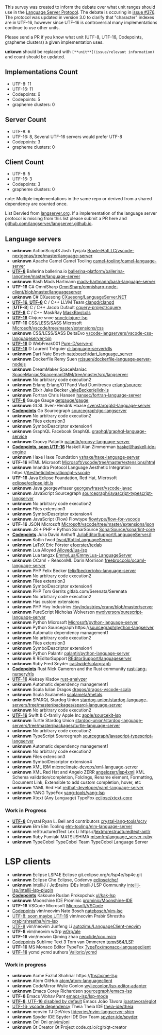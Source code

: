 This survey was created to inform the debate over what unit ranges should use in the [Language Server Protocol](https://github.com/Microsoft/language-server-protocol).
The debate is occuring in [issue #376](https://github.com/Microsoft/language-server-protocol/issues/376).
The protocol was updated in version 3.0 to clarify that "character" indexes are in UTF-16, however since UTF-16 is controversial many implementations continue to use other units.

Please send a PR if you know what unit (UTF-8, UTF-16, Codepoints, grapheme clusters) a given implementation uses.

**unkown** should be replaced with `[**unit**](issue/relevant information)` and count should be updated.

## Implementations Count
- UTF-8: 11
- UTF-16: 11
- Codepoints: 6
- Codepoints: 5
- grapheme clusters: 0

## Server Count
- UTF-8: 6
- UTF-16: 8, Several UTF-16 servers would prefer UTF-8
- Codepoints: 3
- grapheme clusters: 0

## Client Count
- UTF-8: 5
- UTF-16: 3
- Codepoints: 3
- grapheme clusters: 0

note: Multiple implementations in the same repo or derived from a shared dependency are counted once.

List Dervied from [langserver.org](https://langserver.org).
If a implementation of the language server protocol is missing from this list please submit a PR here and [github.com/langserver/langserver.github.io](https://github.com/langserver/langserver.github.io).

## Language servers

- **unknown** ActionScript3 Josh Tynjala [BowlerHatLLC/vscode-nextgenas/tree/master/language-server](https://github.com/BowlerHatLLC/vscode-nextgenas/tree/master/language-server)
- **unknown** Apache Camel Camel Tooling [camel-tooling/camel-language-server](https://github.com/camel-tooling/camel-language-server)
- [**UTF-8**](https://github.com/ballerina-platform/ballerina-lang/issues/14722) Ballerina ballerina.io [ballerina-platform/ballerina-lang/tree/master/language-server](https://github.com/ballerina-platform/ballerina-lang/tree/master/language-server)
- **unknown** Bash Mads Hartmann [mads-hartmann/bash-language-server](https://github.com/mads-hartmann/bash-language-server)
- **UTF-16** C# OmniSharp [OmniSharp/omnisharp-node-client/blob/master/languageserver](https://github.com/OmniSharp/omnisharp-node-client/blob/master/languageserver)
- **unknown** C# CXuesong [CXuesong/LanguageServer.NET](https://github.com/CXuesong/LanguageServer.NET)
- [**UTF-16, UTF-8**](https://github.com/clangd/clangd/issues/3) C / C++ LLVM Team [clangd/clangd](https://github.com/clangd/clangd)
- [**UTF-8**] C / C++ Jacob Dufault [cquery-project/cquery](https://github.com/cquery-project/cquery)
- [**UTF-8**](https://github.com/Microsoft/language-server-protocol/issues/376#issuecomment-476923893) C / C++ MaskRay [MaskRay/ccls](https://github.com/MaskRay/ccls)
- [**UTF-16**](https://github.com/snoe/clojure-lsp/issues/23) Clojure snoe [snoe/clojure-lsp](https://github.com/snoe/clojure-lsp)
- **UTF-16** CSS/LESS/SASS Microsoft [Microsoft/vscode/tree/master/extensions/css](https://github.com/Microsoft/vscode/tree/master/extensions/css)
- **unknown** CSS/LESS/SASS DeltaEvo [vscode-langservers/vscode-css-languageserver-bin](https://github.com/vscode-langservers/vscode-css-languageserver-bin)
- [**UTF-16**](https://github.com/Pure-D/serve-d/blob/master/source/served/textdocumentmanager.d) D WebFreak001 [Pure-D/serve-d](https://github.com/Pure-D/serve-d)
- [**UTF-16**](https://github.com/d-language-server/dls/blob/master/util/source/dls/util/document.d) D Laurent Tréguier [d-language-server/dls](https://github.com/d-language-server/dls)
- **unknown** Dart Nate Bosch [natebosch/dart_language_server](https://github.com/natebosch/dart_language_server)
- **unknown** Dockerfile Remy Suen [rcjsuen/dockerfile-language-server-nodejs](https://github.com/rcjsuen/dockerfile-language-server-nodejs)
- **unknown** DreamMaker SpaceManiac [SpaceManiac/SpacemanDMM/tree/master/src/langserver](https://github.com/SpaceManiac/SpacemanDMM/tree/master/src/langserver)
- **unknown** No arbitrary code execution2
- **unknown** Erlang Erlang/OTPand Vlad Dumitrescu [erlang/sourcer](https://github.com/erlang/sourcer)
- **unknown** Elixir Jake Becker [JakeBecker/elixir-ls](https://github.com/JakeBecker/elixir-ls)
- **unknown** Fortran Chris Hansen [hansec/fortran-language-server](https://github.com/hansec/fortran-language-server)
- [**UTF-8**](https://gitter.im/getgauge/chat) Gauge Gauge [getgauge/gauge](https://github.com/getgauge/gauge)
- **unknown** GLSL Sven-Hendrik Haase [svenstaro/glsl-language-server](https://github.com/svenstaro/glsl-language-server)
- [**Codepoints**](http://www.url.com) Go Sourcegraph [sourcegraph/go-langserver](https://github.com/sourcegraph/go-langserver)
- **unknown** No arbitrary code execution2
- **unknown** Files extension3
- **unknown** SymbolDescriptor extension4
- **unknown** GraphQL Facebook GraphQL [graphql/graphql-language-service](https://github.com/graphql/graphql-language-service)
- **unknown** Groovy Palantir [palantir/groovy-language-server](https://github.com/palantir/groovy-language-server)
- [**Codepoints, soon UTF-16**](https://github.com/alanz/haskell-lsp/pull/70) Haskell Alan Zimmerman [haskell/haskell-ide-engine](https://github.com/haskell/haskell-ide-engine)
- **unknown** Haxe Haxe Foundation [vshaxe/haxe-language-server](https://github.com/vshaxe/haxe-language-server)
- **UTF-16** HTML Microsoft [Microsoft/vscode/tree/master/extensions/html](https://github.com/Microsoft/vscode/tree/master/extensions/html)
- **unknown** Imandra Protocol Language Aesthetic Integration https://[AestheticIntegration/ipl-vscode](https://github.com/AestheticIntegration/ipl-vscode)
- **UTF-16** Java Eclipse Foundation, Red Hat, Microsoft [eclipse/eclipse.jdt.ls](https://github.com/eclipse/eclipse.jdt.ls)
- **unknown** Java georgewfraser [georgewfraser/vscode-javac](https://github.com/georgewfraser/vscode-javac)
- **unknown** JavaScript Sourcegraph [sourcegraph/javascript-typescript-langserver](https://github.com/sourcegraph/javascript-typescript-langserver)
- **unknown** No arbitrary code execution2
- **unknown** Files extension3
- **unknown** SymbolDescriptor extension4
- **unknown** JavaScript (Flow) Flowtype [flowtype/flow-for-vscode](https://github.com/flowtype/flow-for-vscode)
- **UTF-16** JSON Microsoft [Microsoft/vscode/tree/master/extensions/json](https://github.com/Microsoft/vscode/tree/master/extensions/json)
- **unknown** JS + PHP + Python SonarSource [SonarSource/sonarlint-core](https://github.com/SonarSource/sonarlint-core)
- **[Codepoints](https://github.com/julia-vscode/LanguageServer.jl/issues/401)** Julia David Anthoff [JuliaEditorSupport/LanguageServer.jl](https://github.com/JuliaEditorSupport/LanguageServer.jl)
- **unknown** Kotlin fwcd [fwcd/KotlinLanguageServer](https://github.com/fwcd/KotlinLanguageServer)
- **unknown** LaTeX Eric Förster [efoerster/texlab](https://github.com/efoerster/texlab)
- **unknown** Lua Alloyed [Alloyed/lua-lsp](https://github.com/Alloyed/lua-lsp)
- **unknown** Lua tangzx [EmmyLua/EmmyLua-LanguageServer](https://github.com/EmmyLua/EmmyLua-LanguageServer)
- **unknown** OCaml + ReasonML Darin Morrison [freebroccolo/ocaml-language-server](https://github.com/freebroccolo/ocaml-language-server)
- **unknown** PHP Felix Becker [felixfbecker/php-language-server](https://github.com/felixfbecker/php-language-server)
- **unknown** No arbitrary code execution2
- **unknown** Files extension3
- **unknown** SymbolDescriptor extension4
- **unknown** PHP Tom Gerrits gitlab.com/Serenata/Serenata
- **unknown** No arbitrary code execution2
- **unknown** Has custom extensions
- **unknown** PHP Hvy Industries [HvyIndustries/crane/blob/master/server](https://github.com/HvyIndustries/crane/blob/master/server)
- **unknown** PureScript Nicholas Wolverson [nwolverson/purescript-language-server](https://github.com/nwolverson/purescript-language-server)
- **unknown** Python Microsoft [Microsoft/python-language-server](https://github.com/Microsoft/python-language-server)
- **unknown** Python Sourcegraph https://[sourcegraph/python-langserver](https://github.com/sourcegraph/python-langserver)
- **unknown** Automatic dependency management1
- **unknown** No arbitrary code execution2
- **unknown** Files extension3
- **unknown** SymbolDescriptor extension4
- **unknown** Python Palantir [palantir/python-language-server](https://github.com/palantir/python-language-server)
- **unknown** R REditorSupport [REditorSupport/languageserver](https://github.com/REditorSupport/languageserver)
- **unknown** Ruby Fred Snyder [castwide/solargraph](https://github.com/castwide/solargraph)
- [**Codepoints**](https://github.com/rust-lang/rls/issues/1113) Rust Nick Cameron and the Rust community [rust-lang-nursery/rls](https://github.com/rust-lang-nursery/rls)
- [**UTF-16**](https://www.reddit.com/r/programming/comments/b5xoem/lsp_character_index_unit_survey/ejh8e3k) Aleksey Kladov [rust-analyzer](https://github.com/rust-analyzer/rust-analyzer)
- **unknown** Automatic dependency management1
- **unknown** Scala Iulian Dragos [dragos/dragos-vscode-scala](https://github.com/dragos/dragos-vscode-scala)
- **unknown** Scala Scalameta [scalameta/metals](https://github.com/scalameta/metals)
- **unknown** SPARQL Stardog Union [stardog-union/stardog-language-servers/tree/master/packages/sparql-language-server](https://github.com/stardog-union/stardog-language-servers/tree/master/packages/sparql-language-server)
- **unknown** No arbitrary code execution2
- [**UTF-16**](https://bugs.swift.org/browse/SR-9311) Swift & C-family Apple Inc [apple/sourcekit-lsp](https://github.com/apple/sourcekit-lsp)
- **unknown** Turtle Stardog Union [stardog-union/stardog-language-servers/tree/master/packages/turtle-language-server](https://github.com/stardog-union/stardog-language-servers/tree/master/packages/turtle-language-server)
- **unknown** No arbitrary code execution2
- **unknown** TypeScript Sourcegraph [sourcegraph/javascript-typescript-langserver](https://github.com/sourcegraph/javascript-typescript-langserver)
- **unknown** Automatic dependency management1
- **unknown** No arbitrary code execution2
- **unknown** Files extension3
- **unknown** SymbolDescriptor extension4
- **unknown** XML IBM [microclimate-devops/xml-language-server](https://github.com/microclimate-devops/xml-language-server)
- **unknown** XML Red Hat and Angelo ZERR [angelozerr/lsp4xml](https://github.com/angelozerr/lsp4xml) XML Schema validation/completion, Foldings, Rename element, Formatting, Document Link, Extensible to add custom completion, hover, etc
- **unknown** YAML Red Hat [redhat-developer/yaml-language-server](https://github.com/redhat-developer/yaml-language-server)
- **unknown** YANG TypeFox [yang-tools/yang-lsp](https://github.com/yang-tools/yang-lsp)
- **unknown** Xtext (Any Language) TypeFox [eclipse/xtext-core](https://github.com/eclipse/xtext-core)

### Work in Progress

- [**UTF-8**](https://github.com/crystal-lang-tools/scry/issues/154) Crystal Ryan L. Bell and contributors [crystal-lang-tools/scry](https://github.com/crystal-lang-tools/scry)
- **unknown** Elm Elm Tooling [elm-tooling/elm-language-server](https://github.com/elm-tooling/elm-language-server)
- **unknown** reStructuredText Lex Li https://[lextm/restructuredtext-antlr](https://github.com/lextm/restructuredtext-antlr)
- **unknown** Ruby Fumiaki MATSUSHIMA [mtsmfm/language_server-ruby](https://github.com/mtsmfm/language_server-ruby)
- **unknown** TypeCobol TypeCobol Team TypeCobol Language Server

# LSP clients
- **unknown** Eclipse LSP4E Eclipse git.eclipse.org/c/lsp4e/lsp4e.git
- **unknown** Eclipse Che Eclipse, Codenvy [eclipse/che/](https://github.com/eclipse/che/)
- **unknown** IntelliJ / JetBrains IDEs IntelliJ LSP Community [intellij-lsp/intellij-lsp-plugin](https://github.com/intellij-lsp/intellij-lsp-plugin)
- [**Codepoints**](http://github.com/ul/kak-lsp/issues/98) Kakoune Ruslan Prokopchuk [ul/kak-lsp](https://github.com/ul/kak-lsp)
- **unknown** Moonshine IDE Prominic [prominic/Moonshine-IDE](https://github.com/prominic/Moonshine-IDE)
- **UTF-16** VSCode Microsoft [Microsoft/VSCode](https://github.com/Microsoft/VSCode)
- [Codepoints](https://github.com/natebosch/vim-lsc/issues/170) vim/neovim Nate Bosch [natebosch/vim-lsc](https://github.com/natebosch/vim-lsc)
- [UTF-8; soon maybe UTF-16](https://github.com/prabirshrestha/vim-lsp/pull/284) vim/neovim Prabir Shrestha [prabirshrestha/vim-lsp](https://github.com/prabirshrestha/vim-lsp)
- [UTF-8](https://github.com/autozimu/LanguageClient-neovim/issues/127) vim/neovim Junfeng Li [autozimu/LanguageClient-neovim](https://github.com/autozimu/LanguageClient-neovim)
- **UTF-8** vim/neovim w0rp [w0rp/ale](https://github.com/w0rp/ale)
- **UTF-16** vim/neovim Qiming zhao [neoclide/coc.nvim](https://github.com/neoclide/coc.nvim)
- [Codepoints](https://github.com/tomv564/LSP/issues/542) Sublime Text 3 Tom van Ommeren [tomv564/LSP](https://github.com/tomv564/LSP)
- **UTF-16** MS Monaco Editor TypeFox [TypeFox/monaco-languageclient](https://github.com/TypeFox/monaco-languageclient)
- [**UTF-16**](https://github.com/Valloric/ycmd/pull/857) ycmd ycmd authors [Valloric/ycmd](https://github.com/Valloric/ycmd)

### Work in progress

- **unknown** Acme Fazlul Shahriar https://[fhs/acme-lsp](https://github.com/fhs/acme-lsp)
- **unknown** Atom GitHub [atom/atom-languageclient](https://github.com/atom/atom-languageclient)
- **unknown** CodeMirror Wylie Conlon [wylieconlon/lsp-editor-adapter](https://github.com/wylieconlon/lsp-editor-adapter)
- **unknown** Emacs Corey Richardson [sourcegraph/emacs-lsp](https://github.com/sourcegraph/emacs-lsp)
- **UTF-8** Emacs Vibhav Pant [emacs-lsp/lsp-mode](https://github.com/emacs-lsp/lsp-mode)
- [**UTF-8**, UTF-16 disabled by default](https://github.com/joaotavora/eglot/issues/244) Emacs João Távora [joaotavora/eglot](https://github.com/joaotavora/eglot)
- [UTF-16; vscode dependency](https://github.com/theia-ide/theia/issues/4739) Theia Theia IDE [theia-ide/theia](https://github.com/theia-ide/theia)
- **unknown** neovim TJ DeVries [tjdevries/nvim-langserver-shim](https://github.com/tjdevries/nvim-langserver-shim)
- **unknown** Spyder IDE Spyder IDE Dev Team [spyder-ide/spyder](https://github.com/spyder-ide/spyder)
- **unknown** Oni Oni [onivim/oni](https://github.com/onivim/oni)
- **unknown** Qt Creator Qt Project code.qt.io/cgit/qt-creator
